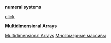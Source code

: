
**numeral systems**

[click](https://www.youtube.com/watch?v=kG_ipMygRUc)

**Multidimensional Arrays**

[Multidimensional Arrays](https://www.geeksforgeeks.org/arrays-in-java/) 
[Многомерные массивы](https://javarush.com/groups/posts/mnogomernye-massivy)


